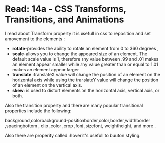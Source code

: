 # Read: 14a - CSS Transforms, Transitions, and Animations

I read about Transform property it is usefull in css to reposition and set amovement to the elements : 
+ **rotate**-provides the ability to rotate an element from 0 to 360 degrees ,
+  **scale**-allows you to change the appeared size of an element. The default scale value is 1, therefore any value between .99 and .01 makes an element appear smaller while any value greater than or equal to 1.01 makes an element appear larger.
+  **translate** :translateX value will change the position of an element on the horizontal axis while using the translateY value will change the position of an element on the vertical axis.
+  **skew**: is used to distort elements on the horizontal axis, vertical axis, or both. 

Also the transition property and there are many popular transitional properties include the following:

background,colorbackground-positionborder,color,border,widthborder ,spacingbottom , clip  ,color ,crop  ,font ,sizefont,  weightheight, and more .

Also there are properity called :hover it's usefull to buuton styling.





